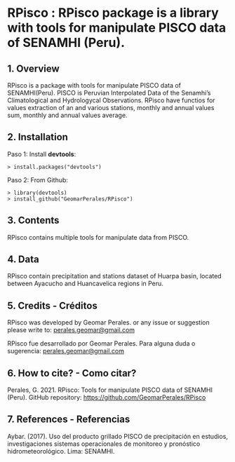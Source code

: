 # RPisco : RPisco package is a library with tools for manipulate PISCO data of SENAMHI (Peru).

## 1. Overview

RPisco is a package with tools for manipulate PISCO data of SENAMHI(Peru). PISCO is Peruvian Interpolated Data of the Senamhi’s Climatological and Hydrologycal Observations. RPisco have functios for values extraction of an and various stations, monthly and annual values sum, monthly and annual values average.

## 2. Installation

Paso 1: Install **devtools**:
```	
> install.packages("devtools")
```
Paso 2: From Github:
```	
> library(devtools)
> install_github("GeomarPerales/RPisco")		
```
## 3. Contents

RPisco contains multiple tools for manipulate data from PISCO.

## 4. Data

RPisco contain precipitation and stations dataset of Huarpa basin, located between Ayacucho and Huancavelica regions in Peru.

## 5. Credits - Créditos

RPisco was developed by Geomar Perales. or any issue or suggestion please write to: perales.geomar@gmail.com

RPisco fue desarrollado por Geomar Perales. Para alguna duda o sugerencia: perales.geomar@gmail.com

## 6. How to cite? - Como citar?

Perales, G. 2021. RPisco: Tools for manipulate PISCO data of SENAMHI (Peru). GitHub repository: https://github.com/GeomarPerales/RPisco

## 7. References - Referencias

Aybar. (2017). Uso del producto grillado PISCO de precipitación en estudios, investigaciones sistemas operacionales de monitoreo y pronóstico hidrometeorológico. Lima: SENAMHI.
